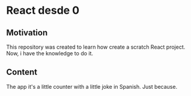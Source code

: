 # React desde 0

## Motivation

This repository was created to learn how create a scratch React project. Now, i have the knowledge to do it.

## Content

The app it's a little counter with a little joke in Spanish. Just because.
